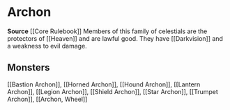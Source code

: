 ﻿---
id: '13'
name: Archon
rarity: Common
source: '[[DATABASE/source/Core Rulebook|Core Rulebook]]'
trait:
- Archon
type: Trait

---
# Archon

**Source** [[Core Rulebook]] 
Members of this family of celestials are the protectors of [[Heaven]] and are lawful good. They have [[Darkvision]] and a weakness to evil damage.

## Monsters

[[Bastion Archon]], [[Horned Archon]], [[Hound Archon]], [[Lantern Archon]], [[Legion Archon]], [[Shield Archon]], [[Star Archon]], [[Trumpet Archon]], [[Archon, Wheel]]